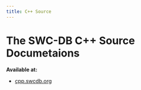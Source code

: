 ```yaml
---
title: C++ Source
---
```





# The SWC-DB C++ Source Documetaions

**Available at:**
  * [cpp.swcdb.org](https://cpp.swcdb.org/)


